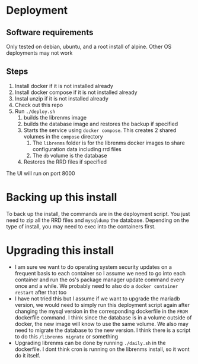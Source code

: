 # Deployment
## Software requirements
Only tested on debian, ubuntu, and a root install of alpine. Other OS deployments may not work
## Steps
1. Install docker if it is not installed already
1. Install docker compose if it is not installed already
1. Instal unzip if it is not installed already
1. Check out this repo
1. Run `./deploy.sh`
   1. builds the librenms image
   1. builds the database image and restores the backup if specified
   1. Starts the service using `docker compose`. This creates 2 shared volumes in the `compose` directory
      1. The `librenms` folder is for the librenms docker images to share configuration data including rrd files
      1. The `db` volume is the database
   1. Restores the RRD files if specified

The UI will run on port 8000

# Backing up this install
To back up the install, the commands are in the deployment script. You just need to zip all the RRD files and `mysqldump` the database. Depending on the type of install, you may need to exec into the containers first.

# Upgrading this install
- I am sure we want to do operating system security updates on a frequent basis to each container so I assume we need to go into each container and run the os's package manager update command every once and a while. We probably need to also do a `docker container restart` after that too
- I have not tried this but I assume if we want to upgrade the mariadb version, we would need to simply run this deployment script again after changing the mysql version in the corresponding dockerfile in the `FROM` dockerfile command. I think since the database is in a volume outside of docker, the new image will know to use the same volume. We also may need to migrate the database to the new version. I think there is a script to do this `/librenms migrate` or something
- Upgrading librenms can be done by running `./daily.sh` in the dockerfile. I dont think cron is running on the librenms install, so it wont do it itself. 
